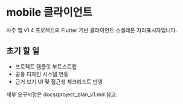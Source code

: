 # mobile 클라이언트

사주 앱 v1.4 프로젝트의 Flutter 기반 클라이언트 스켈레톤 자리표시자입니다.

## 초기 할 일
- 프로젝트 템플릿 부트스트랩
- 공용 디자인 시스템 연동
- 근거 보기 UI 및 접근성 체크리스트 반영

세부 요구사항은 docs/project_plan_v1.md 참고.
